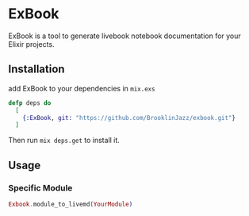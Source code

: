 # ExBook

ExBook is a tool to generate livebook notebook documentation for your Elixir projects.

## Installation

add ExBook to your dependencies in `mix.exs`

``` elixir
defp deps do
  [
    {:ExBook, git: "https://github.com/BrooklinJazz/exbook.git"}
  ]
```

Then run `mix deps.get` to install it.

## Usage 

### Specific Module

``` elixir
Exbook.module_to_livemd(YourModule)
```
